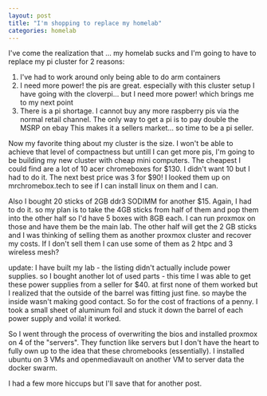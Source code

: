 ```yaml
---
layout: post
title: "I'm shopping to replace my homelab"
categories: homelab
---
```


I've come the realization that ... my homelab sucks and I'm going to have to replace my pi cluster for 2 reasons: 
1. I've had to work around only being able to do arm containers
2. I need more power! the pis are great. especially with this cluster setup I have going with the cloverpi... but I need more power! which brings me to my next point
3. There is a pi shortage. I cannot buy any more raspberry pis via the normal retail channel. The only way to get a pi is to pay double the MSRP on ebay This makes it a sellers market... so time to be a pi seller. 

Now my favorite thing about my cluster is the size. I won't be able to achieve that level of compactness but untill I can get more pis, I'm going to be building my new cluster with cheap mini computers. The cheapest I could find are a lot of 10 acer chromeboxes for $130. I didn't want 10 but I had to do it. The next best price was 3 for $90! I looked them up on mrchromebox.tech to see if I can install linux on them and I can. 

Also I bought 20 sticks of 2GB ddr3 SODIMM for another $15. Again, I had to do it. so my plan is to take the 4GB sticks from half of them and pop them into the other half so I'd have 5 boxes with 8GB each. I can run proxmox on those and have them be the main lab. The other half will get the 2 GB sticks and I was thinking of selling them as another proxmox cluster and recover my costs. If I don't sell them I can use some of them as 2 htpc and 3 wireless mesh?

update: 
I have built my lab - the listing didn't actually include power supplies. so I bought another lot of used parts - this time I was able to get these power supplies from a seller for $40. at first none of them worked but I realized that the outside of the barrel was fitting just fine. so maybe the inside wasn't making good contact. So for the cost of fractions of a penny. I took a small sheet of aluminum foil and stuck it down the barrel of each power supply and voila! it worked. 

So I went through the process of overwriting the bios and installed proxmox on 4 of the "servers". They function like servers but I don't have the heart to fully own up to the idea that these chromebooks (essentially). I installed ubuntu on 3 VMs and openmediavault on another VM to server data the docker swarm. 

I had a few more hiccups but I'll save that for another post. 
